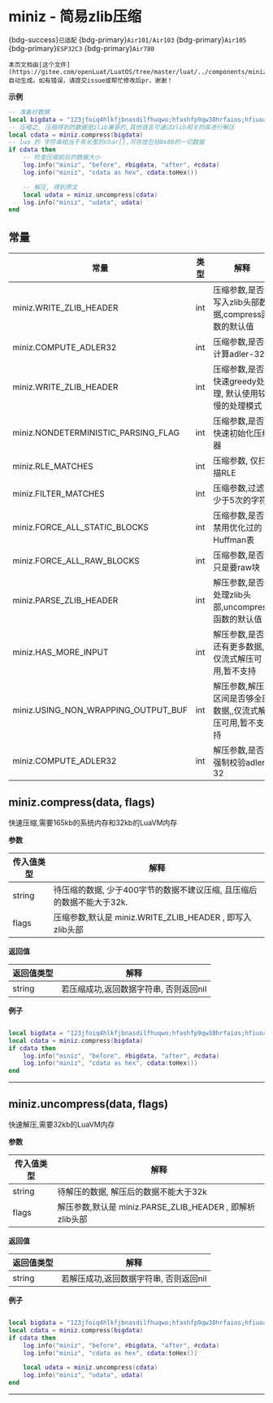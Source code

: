 # miniz - 简易zlib压缩

{bdg-success}`已适配` {bdg-primary}`Air101/Air103` {bdg-primary}`Air105` {bdg-primary}`ESP32C3` {bdg-primary}`Air780`

```{note}
本页文档由[这个文件](https://gitee.com/openLuat/LuatOS/tree/master/luat/../components/miniz/luat_lib_miniz.c)自动生成。如有错误，请提交issue或帮忙修改后pr，谢谢！
```


**示例**

```lua
-- 准备好数据
local bigdata = "123jfoiq4hlkfjbnasdilfhuqwo;hfashfp9qw38hrfaios;hfiuoaghfluaeisw"
-- 压缩之, 压缩得到的数据是zlib兼容的,其他语言可通过zlib相关的库进行解压
local cdata = miniz.compress(bigdata) 
-- lua 的 字符串相当于有长度的char[],可存放包括0x00的一切数据
if cdata then
    -- 检查压缩前后的数据大小
    log.info("miniz", "before", #bigdata, "after", #cdata)
    log.info("miniz", "cdata as hex", cdata:toHex())

    -- 解压, 得到原文
    local udata = miniz.uncompress(cdata)
    log.info("miniz", "udata", udata)
end

```

## 常量

|常量|类型|解释|
|-|-|-|
|miniz.WRITE_ZLIB_HEADER|int|压缩参数,是否写入zlib头部数据,compress函数的默认值|
|miniz.COMPUTE_ADLER32|int|压缩参数,是否计算adler-32|
|miniz.WRITE_ZLIB_HEADER|int|压缩参数,是否快速greedy处理, 默认使用较慢的处理模式|
|miniz.NONDETERMINISTIC_PARSING_FLAG|int|压缩参数,是否快速初始化压缩器|
|miniz.RLE_MATCHES|int|压缩参数, 仅扫描RLE|
|miniz.FILTER_MATCHES|int|压缩参数,过滤少于5次的字符|
|miniz.FORCE_ALL_STATIC_BLOCKS|int|压缩参数,是否禁用优化过的Huffman表|
|miniz.FORCE_ALL_RAW_BLOCKS|int|压缩参数,是否只是要raw块|
|miniz.PARSE_ZLIB_HEADER|int|解压参数,是否处理zlib头部,uncompress函数的默认值|
|miniz.HAS_MORE_INPUT|int|解压参数,是否还有更多数据,仅流式解压可用,暂不支持|
|miniz.USING_NON_WRAPPING_OUTPUT_BUF|int|解压参数,解压区间是否够全部数据,,仅流式解压可用,暂不支持|
|miniz.COMPUTE_ADLER32|int|解压参数,是否强制校验adler-32|


## miniz.compress(data, flags)



快速压缩,需要165kb的系统内存和32kb的LuaVM内存

**参数**

|传入值类型|解释|
|-|-|
|string|待压缩的数据, 少于400字节的数据不建议压缩, 且压缩后的数据不能大于32k.|
|flags|压缩参数,默认是 miniz.WRITE_ZLIB_HEADER , 即写入zlib头部|

**返回值**

|返回值类型|解释|
|-|-|
|string|若压缩成功,返回数据字符串, 否则返回nil|

**例子**

```lua

local bigdata = "123jfoiq4hlkfjbnasdilfhuqwo;hfashfp9qw38hrfaios;hfiuoaghfluaeisw"
local cdata = miniz.compress(bigdata)
if cdata then
    log.info("miniz", "before", #bigdata, "after", #cdata)
    log.info("miniz", "cdata as hex", cdata:toHex())
end


```

---

## miniz.uncompress(data, flags)



快速解压,需要32kb的LuaVM内存

**参数**

|传入值类型|解释|
|-|-|
|string|待解压的数据, 解压后的数据不能大于32k|
|flags|解压参数,默认是 miniz.PARSE_ZLIB_HEADER , 即解析zlib头部|

**返回值**

|返回值类型|解释|
|-|-|
|string|若解压成功,返回数据字符串, 否则返回nil|

**例子**

```lua

local bigdata = "123jfoiq4hlkfjbnasdilfhuqwo;hfashfp9qw38hrfaios;hfiuoaghfluaeisw"
local cdata = miniz.compress(bigdata)
if cdata then
    log.info("miniz", "before", #bigdata, "after", #cdata)
    log.info("miniz", "cdata as hex", cdata:toHex())

    local udata = miniz.uncompress(cdata)
    log.info("miniz", "udata", udata)
end

```

---

